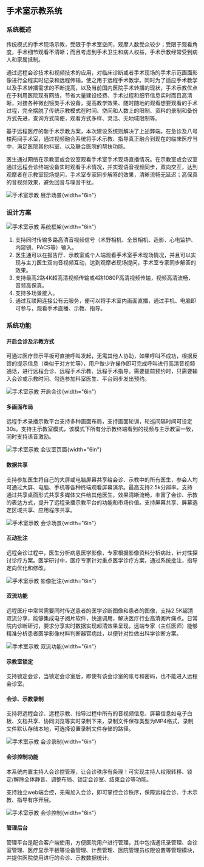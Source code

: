 ## 手术室示教系统

### 系统概述

传统模式的手术现场示教，受限于手术室空间，观摩人数受众较少；受限于观看角度，手术细节观看不清晰；而且考虑到手术卫生和病人权益，手术示教经常受到病人和家属抵制。

通过远程会诊技术和视频技术的应用，对临床诊断或者手术现场的手术示范画面影像进行全程实时记录和远程传输，使之用于远程手术教学。同时为了适应手术教学以及手术转播需求的不断提高，以及当前国内医院手术转播的现状，手术示教优点在于利用医院现有网络，节省大量建设经费、手术过程和细节信息实时而且高清晰，对接各种微创镜类手术设备，提高教学效果、随时随地的观看想要观看的手术过程，完全摆脱了传统示教模式在时间、空间和人数上的限制、资料的录制和备份方式先进，查询方式简便，观看方式多样、灵活、无地域限制等。

基于远程医疗的新手术示教方案，本次建设系统则解决了上述弊端。在急诊及八号楼两间手术室，通过视频融合系统将手术示教、指导真正融合到现在的临床医疗当中，满足医院其他科室、以及联合医院的帮扶功能。

医生通过网络在示教室或会议室观看手术室手术现场直播情况。在示教室或会议室通过远程会诊终端设备实时观看手术情况，并实现语音视频同步，双向交互，达到观摩者在示教室现场提问，手术室专家同步解答的效果，清晰流畅无延迟；高保真的音视频效果，避免回音与噪音干扰。

![手术室示教 展示场景](../../_assets/images/手术室示教/image372.png){width="6in"}

### 设计方案

![手术室示教 系统框架](../../_assets/images/手术室示教/image373.png){width="6in"}

1. 支持同时传输多路高清音视频信号（术野相机、全景相机、造影、心电监护、内窥镜、PACS等）输入。
2. 医生通可以在报告厅、示教室或个人端观看手术室手术现场情况，并且可以实现与主刀医生双向音视频互动，达到观摩者现场提问，手术室专家同步解答的效果。
3. 支持最高2路4K超高清视频传输或4路1080P高清视频传输，视频高清流畅，音频高保真。
4. 支持多场景接入。
5. 通过互联网连接公有云服务，便可以将手术室内画面直播，通过手机、电脑即可参与，观看手术直播、示教、指导。

### 系统功能

#### 开启会诊及示教方式

可通过医疗显示平板可直接呼叫发起，无需其他人协助，如果呼叫不成功，根据反馈的提示信息（类似于对方忙等），用户做少许操作即可完成呼叫进行高清音视频通话，进行远程会诊、远程手术示教、远程手术指导。需要提前预约时，只需要输入会诊或示教时间、勾选参加科室医生、平台同步发出预约。

![手术室示教 开启会诊](../../_assets/images/手术室示教/image374.png){width="6in"}

#### 多画面布局

远程手术录播示教平台支持多种画面布局，支持画面轮训，轮巡间隔时间可设定30s。支持主示教室模式，该模式下所有分示教终端看到的视频与主示教室一致，同时支持语音激励。

![手术室示教 会议室页面](../../_assets/images/手术室示教/image375.png){width="6in"}

#### 数据共享

支持参加医生将自己的大屏或电脑屏幕共享给会诊、示教中的所有医生，参会人均可通过大屏、电脑、手机等各种终端观看屏幕演示。最高支持2.5k分辨率。支持通过共享桌面形式共享多媒体文件给其他医生，效果清晰流畅，丰富了会诊、示教的表达方式，提升了远程录播示教平台的功能和市场价值。支持屏幕共享、屏幕选定区域共享、应用程序共享。

![手术室示教 会诊场景](../../_assets/images/手术室示教/image376.jpeg){width="6in"}

#### 互动批注

远程会诊过程中，医生分析病患医学影像，专家根据影像资料分析病灶，针对性探讨诊疗方案。医学研讨中，医疗专家针对重点医学诊疗方案，通过系统批注，指导定向优化和修改。

![手术室示教 影像批注](../../_assets/images/手术室示教/image377.png){width="6in"}

#### 双流功能

远程医疗中常常需要同时传送患者的医学诊断图像和患者的图像，支持2.5K超清双流分享，能够集成电子阅片软件，快速调用，解决医疗行业高清阅片痛点。日常院内诊断研讨，要求分享实时数据实现超清效果呈现，远端专家（主任医师）能够精准分析患者医学影像材料判断器官病灶，以便针对性做出科学诊断方案。

![手术室示教 双流功能](../../_assets/images/手术室示教/image378.png){width="6in"}

#### 示教室锁定

支持锁定会诊，当锁定会诊室后，即使有该会诊室的账号和密码，也不能进入远程会诊室。

#### 会诊、示教录制

支持将远程会诊、远程示教、指导过程中所有的音视频信息、屏幕信息如电子白板、文档共享、协同浏览等实时录制下来，录制文件保存类型为MP4格式，录制文件默认存储本地，可选择设置录制文件存储的路径。

![手术室示教 会诊录制](../../_assets/images/手术室示教/image379.png){width="6in"}

#### 会诊控制功能

本系统内置主持人会诊控管理，让会诊秩序有条理！可实现主持人权限转移、锁定/解除全体静音、调整布局、锁定会诊室、结束会诊等功能。

支持独立web端会控，无需加入会诊，即可掌控会诊秩序，保障远程会诊、手术示教、指导有序开展。

![手术室示教 会诊控制](../../_assets/images/手术室示教/image380.jpeg){width="6in"}

#### 管理后台

管理平台是配合客户端使用，方便医院用户进行管理，其中包括通讯录管理、会诊室管理、医疗显示平板等设备管理、计费管理、医院管理员权限设置等管理模块，并提供医院使用进行的会诊、示教数据统计。
